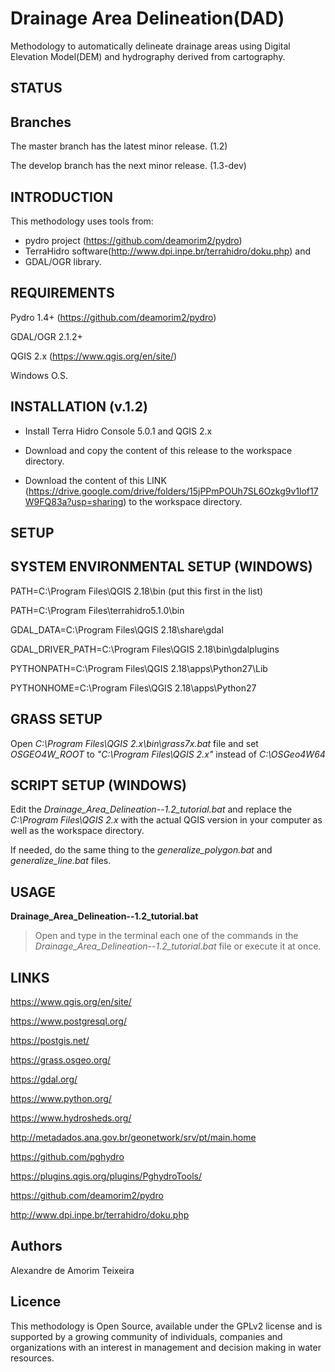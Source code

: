 # Drainage Area Delineation(DAD)

Methodology to automatically delineate drainage areas using Digital Elevation Model(DEM) and hydrography derived from cartography.

## STATUS

## Branches

The master branch has the latest minor release. (1.2)

The develop branch has the next minor release. (1.3-dev)

## INTRODUCTION

This methodology uses tools from:

- pydro project (https://github.com/deamorim2/pydro)
- TerraHidro software(http://www.dpi.inpe.br/terrahidro/doku.php) and
- GDAL/OGR library.

## REQUIREMENTS

Pydro 1.4+ (https://github.com/deamorim2/pydro)

GDAL/OGR 2.1.2+

QGIS 2.x (https://www.qgis.org/en/site/)

Windows O.S.

## INSTALLATION (v.1.2)

- Install Terra Hidro Console 5.0.1 and QGIS 2.x

- Download and copy the content of this release to the workspace directory.

- Download the content of this LINK (https://drive.google.com/drive/folders/15jPPmPOUh7SL6Ozkg9v1lof17W9FQ83a?usp=sharing) to the workspace directory.

## SETUP

## SYSTEM ENVIRONMENTAL SETUP (WINDOWS)

PATH=C:\Program Files\QGIS 2.18\bin (put this first in the list)

PATH=C:\Program Files\terrahidro5.1.0\bin

GDAL_DATA=C:\Program Files\QGIS 2.18\share\gdal

GDAL_DRIVER_PATH=C:\Program Files\QGIS 2.18\bin\gdalplugins

PYTHONPATH=C:\Program Files\QGIS 2.18\apps\Python27\Lib

PYTHONHOME=C:\Program Files\QGIS 2.18\apps\Python27

## GRASS SETUP

Open _C:\Program Files\QGIS 2.x\bin\grass7x.bat_ file and set _OSGEO4W_ROOT_ to _"C:\Program Files\QGIS 2.x"_ instead of _C:\OSGeo4W64_

## SCRIPT SETUP (WINDOWS)

Edit the _Drainage_Area_Delineation--1.2_tutorial.bat_ and replace the _C:\Program Files\QGIS 2.x_ with the actual QGIS version in your computer as well as the workspace directory.

If needed, do the same thing to the _generalize_polygon.bat_ and _generalize_line.bat_ files.

## USAGE

**Drainage_Area_Delineation--1.2_tutorial.bat**

>Open and type in the terminal each one of the commands in the _Drainage_Area_Delineation--1.2_tutorial.bat_ file or execute it at once.

## LINKS

https://www.qgis.org/en/site/

https://www.postgresql.org/

https://postgis.net/

https://grass.osgeo.org/

https://gdal.org/

https://www.python.org/

https://www.hydrosheds.org/

http://metadados.ana.gov.br/geonetwork/srv/pt/main.home

https://github.com/pghydro

https://plugins.qgis.org/plugins/PghydroTools/

https://github.com/deamorim2/pydro

http://www.dpi.inpe.br/terrahidro/doku.php

## Authors

Alexandre de Amorim Teixeira

## Licence

This methodology is Open Source, available under the GPLv2 license and is supported by a growing community of individuals, companies and organizations with an interest in management and decision making in water resources.
